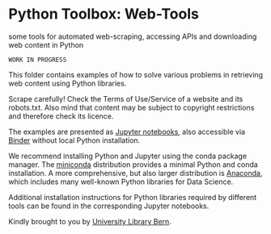 # Python Toolbox: Web-Tools

some tools for automated web-scraping, accessing APIs and downloading web content in Python

	WORK IN PROGRESS

This folder contains examples of how to solve various problems in retrieving web content using Python libraries.

Scrape carefully! Check the Terms of Use/Service of a website and its robots.txt. Also mind that content may be subject to copyright restrictions and therefore check its licence.

The examples are presented as [Jupyter notebooks](http://jupyter.org), also accessible via [Binder](https://en.wikipedia.org/wiki/Binder_Project) without local Python installation.

We recommend installing Python and Jupyter using the conda package manager. The [miniconda](http://docs.conda.io/en/latest/miniconda.html) distribution provides a minimal Python and conda installation. A more comprehensive, but also larger distribution is [Anaconda](https://www.anaconda.com/products/individual), which includes many well-known Python libraries for Data Science.

Additional installation instructions for Python libraries required by different tools can be found in the corresponding Jupyter notebooks.

Kindly brought to you by [University Library Bern](https://www.ub.unibe.ch/ub/index_eng.html).
